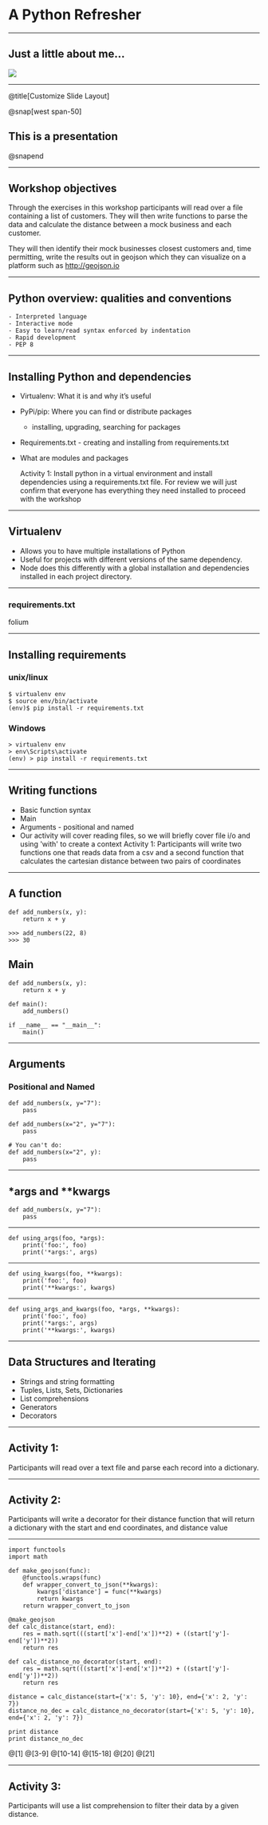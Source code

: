 # A Python Refresher

---

## Just a little about me...

![](assets/img/board-measurements.jpg)

---
@title[Customize Slide Layout]

@snap[west span-50]
## This is a presentation
@snapend

---

## Workshop objectives

Through the exercises in this workshop participants will read over a file containing a list of customers. They will then write functions to parse the data and calculate the distance between a mock business and each customer.

They will then identify their mock businesses closest customers and, time permitting, write the results out in geojson which they can visualize on a platform such as http://geojson.io

---

## Python overview: qualities and conventions

    - Interpreted language
    - Interactive mode
    - Easy to learn/read syntax enforced by indentation
    - Rapid development
    - PEP 8


---

## Installing Python and dependencies

  - Virtualenv: What it is and why it’s useful
  - PyPi/pip: Where you can find or distribute packages
      - installing, upgrading, searching for packages
  - Requirements.txt - creating and installing from requirements.txt
  - What are modules and packages

    Activity 1: Install python in a virtual environment and install dependencies using a requirements.txt file. For review we will just confirm that everyone has everything they need installed to proceed with the workshop

---

  ## Virtualenv

  - Allows you to have multiple installations of Python
  - Useful for projects with different versions of the
  same dependency.
  - Node does this differently with a global installation and dependencies
  installed in each project directory.
---

### requirements.txt

folium

---

## Installing requirements

### unix/linux

~~~~{.bash}
$ virtualenv env
$ source env/bin/activate
(env)$ pip install -r requirements.txt
~~~~

### Windows

~~~~{.bash}
> virtualenv env
> env\Scripts\activate
(env) > pip install -r requirements.txt
~~~~

---

## Writing functions

  - Basic function syntax
  - Main
  - Arguments - positional and named
  - Our activity will cover reading files, so we will briefly
   cover file i/o and using 'with' to create a context
  Activity 1: Participants will write two functions one that reads data from a csv and a second function that calculates the cartesian distance between two pairs of coordinates

---

## A function

~~~~{.python}
def add_numbers(x, y):
    return x + y
~~~~

~~~~{.python}
>>> add_numbers(22, 8)
>>> 30
~~~~

## Main

~~~~{.python}
def add_numbers(x, y):
    return x + y

def main():
    add_numbers()

if __name__ == "__main__":
    main()
~~~~

---

## Arguments

### Positional and Named

~~~~{.python}
def add_numbers(x, y="7"):
    pass

def add_numbers(x="2", y="7"):
    pass

# You can't do:
def add_numbers(x="2", y):
    pass
~~~~

---

## *args and **kwargs

~~~~{.python}
def add_numbers(x, y="7"):
    pass
~~~~

---

~~~~{.python}
def using_args(foo, *args):
    print('foo:', foo)
    print('*args:', args)

~~~~

---

~~~~{.python}
def using_kwargs(foo, **kwargs):
    print('foo:', foo)
    print('**kwargs:', kwargs)
~~~~

---

~~~~{.python}
def using_args_and_kwargs(foo, *args, **kwargs):
    print('foo:', foo)
    print('*args:', args)
    print('**kwargs:', kwargs)
~~~~

---

## Data Structures and Iterating

  - Strings and string formatting
  - Tuples, Lists, Sets, Dictionaries
  - List comprehensions
  - Generators
  - Decorators

---

## Activity 1:

Participants will read over a text file and parse each record into a dictionary.

---

## Activity 2:

Participants will write a decorator for their distance function that will return a dictionary with the start and end coordinates, and distance value

---

~~~~{.python}
import functools
import math

def make_geojson(func):
    @functools.wraps(func)
    def wrapper_convert_to_json(**kwargs):
        kwargs['distance'] = func(**kwargs)
        return kwargs
    return wrapper_convert_to_json

@make_geojson
def calc_distance(start, end):
    res = math.sqrt(((start['x']-end['x'])**2) + ((start['y']-end['y'])**2))
    return res

def calc_distance_no_decorator(start, end):
    res = math.sqrt(((start['x']-end['x'])**2) + ((start['y']-end['y'])**2))
    return res

distance = calc_distance(start={'x': 5, 'y': 10}, end={'x': 2, 'y': 7})
distance_no_dec = calc_distance_no_decorator(start={'x': 5, 'y': 10}, end={'x': 2, 'y': 7})

print distance
print distance_no_dec
~~~~

@[1]
@[3-9]
@[10-14]
@[15-18]
@[20]
@[21]

---

## Activity 3:

Participants will use a list comprehension to filter their data by a given distance.
